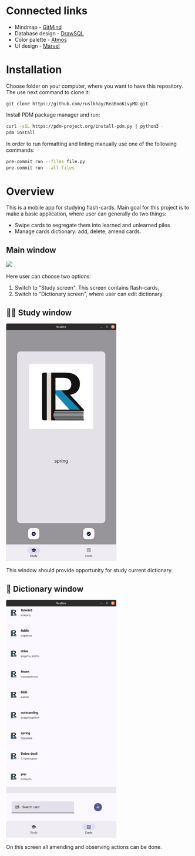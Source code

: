 # Connected links

* Mindmap - [GitMind](https://gitmind.com/app/docs/mkgt1xiu)
* Database design - [DrawSQL](https://drawsql.app/teams/pupsy/diagrams/reaboo)
* Color palette - [Atmos](https://app.atmos.style/66c371d6cdbfbc09b873f826)
* UI design - [Marvel](https://marvelapp.com/project/7011111)


# Installation

Choose folder on your computer, where you want to have this repository. 
The use next command to clone it:

```
git clone https://github.com/ruslkhay/ReaBooKivyMD.git
```

Install PDM package manager and run:

```bash
curl -sSL https://pdm-project.org/install-pdm.py | python3 -
pdm install
```

In order to run formatting and linting manually use one of the following commands:

```bash
pre-commit run --files file.py
pre-commit run --all-files
```


# Overview
<!-- [![Build Status](https://travis-ci.org/joemccann/dillinger.svg?branch=master)](https://travis-ci.org/joemccann/dillinger) -->

This is a mobile app for studying flash-cards. Main goal for this project is to make a basic application, where user can generally do two things:
- Swipe cards to segregate them into learned and unlearned piles
- Manage cards dictionary: add, delete, amend cards.

## Main window
<img src='source/_static/main.png' width='300'>

Here user can choose two options:
1. Switch to "Study screen". This screen contains flash-cards,
2. Switch to "Dictionary screen", where user can edit dictionary.

## :technologist: Study window
<img src='source/_static/study.png' width='300'>

This window should provide opportunity for study current dictionary.

## :memo: Dictionary window
<img src='source/_static/dict_list.png' width='300'>

On this screen all amending and observing actions can be done.
